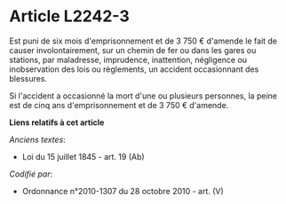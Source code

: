 # Article L2242-3

Est puni de six mois d'emprisonnement et de 3 750 € d'amende le fait de causer involontairement, sur un chemin de fer ou dans
les gares ou stations, par maladresse, imprudence, inattention, négligence ou inobservation des lois ou règlements, un
accident occasionnant des blessures.

Si l'accident a occasionné la mort d'une ou plusieurs personnes, la peine est de cinq ans d'emprisonnement et de 3 750 €
d'amende.

**Liens relatifs à cet article**

_Anciens textes_:

  - Loi du 15 juillet 1845 - art. 19 (Ab)

_Codifié par_:

  - Ordonnance n°2010-1307 du 28 octobre 2010 - art. (V)
